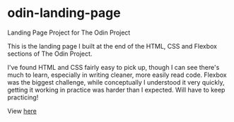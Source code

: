 # odin-landing-page
Landing Page Project for The Odin Project

This is the landing page I built at the end of the HTML, CSS and Flexbox sections of The Odin Project.

I've found HTML and CSS fairly easy to pick up, though I can see there's much to learn, especially in writing cleaner, more easily read code. Flexbox was the biggest challenge, while conceptually I understood it very quickly, getting it working in practice was harder than I expected. Will have to keep practicing!


View [here](https://braceyourself334.github.io/odin-landing-page/) 